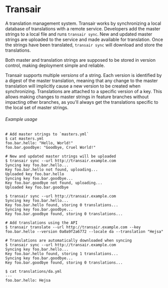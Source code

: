 # Transair

A translation management system. Transair works by synchronizing a local database of translations with a remote service. Developers add the master strings to a local file and runs `transair sync`. New and updated master strings are uploaded to the service and made available for translation. Once the strings have been translated, `transair sync` will download and store the translations.

Both master and translation strings are supposed to be stored in version control, making deployment simple and reliable.

Transair supports multiple _versions_ of a string. Each version is identified by a digest of the master translation, meaning that any change to the master translation will implicitly cause a new version to be created when synchronizing. Translations are attached to a specific version of a key. This allows making changes to master strings in feature branches without impacting other branches, as you'll always get the translations specific to the local set of master strings.

###### Example usage

```
# Add master strings to `masters.yml`
$ cat masters.yml
foo.bar.hello: "Hello, World!"
foo.bar.goodbye: "Goodbye, Cruel World!"

# New and updated master strings will be uploaded
$ transair sync --url http://transair.example.com
Syncing key foo.bar.hello...
Key foo.bar.hello not found, uploading...
Uploaded key foo.bar.hello
Syncing key foo.bar.goodbye...
Key foo.bar.goodbye not found, uploading...
Uploaded key foo.bar.goodbye

$ transair sync --url http://transair.example.com
Syncing key foo.bar.hello...
Key foo.bar.hello found, storing 0 translations...
Syncing key foo.bar.goodbye...
Key foo.bar.goodbye found, storing 0 translations...

# Add translations using the API
$ transair translate --url http://transair.example.com --key foo.bar.hello --version 0a0a9f2a6772 --locale da --translation "Hejsa"

# Translations are automatically downloaded when syncing
$ transair sync --url http://transair.example.com
Syncing key foo.bar.hello...
Key foo.bar.hello found, storing 1 translations...
Syncing key foo.bar.goodbye...
Key foo.bar.goodbye found, storing 0 translations...

$ cat translations/da.yml
---
foo.bar.hello: Hejsa
```
